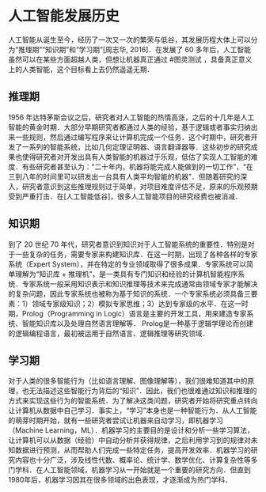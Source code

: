 # 人工智能发展历史
人工智能从诞生至今，经历了一次又一次的繁荣与低谷，其发展历程大体上可以分为“推理期”“知识期”和“学习期”[周志华, 2016]．在发展了 60 多年后，人工智能虽然可以在某些方面超越人类，但想让机器真正通过 #图灵测试 ，具备真正意义上的人类智能，这个目标看上去仍然遥遥无期．
## 推理期
1956 年达特茅斯会议之后，研究者对人工智能的热情高涨，之后的十几年是人工智能的黄金时期．大部分早期研究者都通过人类的经验，基于逻辑或者事实归纳出来一些规则，然后通过编写程序来让计算机完成一个任务．这个时期中，研究者开发了一系列的智能系统，比如几何定理证明器、语言翻译器等．这些初步的研究成果也使得研究者对开发出具有人类智能的机器过于乐观，低估了实现人工智能的难度．有些研究者甚至认为：“二十年内，机器将能完成人能做到的一切工作”，“在三到八年的时间里可以研发出一台具有人类平均智能的机器”．但随着研究的深入，研究者意识到这些推理规则过于简单，对项目难度评估不足，原来的乐观预期受到严重打击．在[人工智能低谷]，很多人工智能项目的研究经费也被消减．
## 知识期
到了 20 世纪 70 年代，研究者意识到知识对于人工智能系统的重要性．特别是对于一些复杂的任务，需要专家来构建知识库．在这一时期，出现了各种各样的专家系统（Expert System），并在特定的专业领域取得了很多成果．专家系统可以简单理解为“知识库 + 推理机”，是一类具有专门知识和经验的计算机智能程序系统．专家系统一般采用知识表示和知识推理等技术来完成通常由领域专家才能解决的复杂问题，因此专家系统也被称为基于知识的系统．一个专家系统必须具备三要素：1）领域专家级知识；2）模拟专家思维；3）达到专家级的水平．在这一时期，Prolog（Programming in Logic）语言是主要的开发工具，用来建造专家系统、智能知识库以及处理自然语言理解等．
Prolog是一种基于逻辑学理论而创建的逻辑编程语言，最初被运用于自然语言、逻辑推理等研究领域．
## 学习期
对于人类的很多智能行为（比如语言理解、图像理解等），我们很难知道其中的原理，也无法描述这些智能行为背后的“知识”．因此，我们也很难通过知识和推理的方式来实现这些行为的智能系统．为了解决这类问题，研究者开始将研究重点转向让计算机从数据中自己学习．事实上，“学习”本身也是一种智能行为．从人工智能的萌芽时期开始，就有一些研究者尝试让机器来自动学习，即机器学习（Machine Learning，ML）．机器学习的主要目的是设计和分析一些学习算法，让计算机可以从数据（经验）中自动分析并获得规律，之后利用学习到的规律对未知数据进行预测，从而帮助人们完成一些特定任务，提高开发效率．机器学习的研究内容也十分广泛，涉及线性代数、概率论、统计学、数学优化、计算复杂性等多门学科．在人工智能领域，机器学习从一开始就是一个重要的研究方向．但直到1980年后，机器学习因其在很多领域的出色表现，才逐渐成为热门学科．
